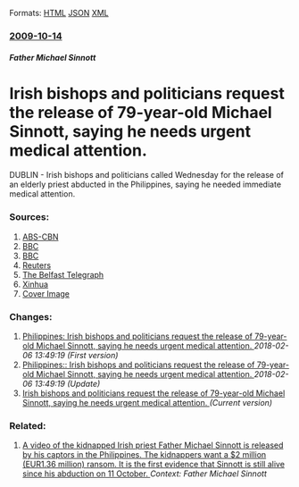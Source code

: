 
Formats: [HTML](/news/2009/10/14/irish-bishops-and-politicians-request-the-release-of-79-year-old-michael-sinnott-saying-he-needs-urgent-medical-attention.html)  [JSON](/news/2009/10/14/irish-bishops-and-politicians-request-the-release-of-79-year-old-michael-sinnott-saying-he-needs-urgent-medical-attention.json)  [XML](/news/2009/10/14/irish-bishops-and-politicians-request-the-release-of-79-year-old-michael-sinnott-saying-he-needs-urgent-medical-attention.xml)  

### [2009-10-14](/news/2009/10/14/index.md)

##### Father Michael Sinnott
#  Irish bishops and politicians request the release of 79-year-old Michael Sinnott, saying he needs urgent medical attention. 

DUBLIN - Irish bishops and politicians called Wednesday for the release of an elderly priest abducted in the Philippines, saying he needed immediate medical attention.


### Sources:

1. [ABS-CBN](http://www.abs-cbnnews.com/nation/regions/10/14/09/irish-bishops-call-release-abducted-priest)
2. [BBC](http://news.bbc.co.uk/2/hi/asia-pacific/8306476.stm)
3. [BBC](http://news.bbc.co.uk/2/hi/asia-pacific/8306684.stm)
4. [Reuters](https://www.reuters.com/article/featuredCrisis/idUSMAN479052)
5. [The Belfast Telegraph](http://www.belfasttelegraph.co.uk/breaking-news/ireland/muslim-rebels-asked-to-help-free-irish-priest-14530540.html)
6. [Xinhua](http://news.xinhuanet.com/english/2009-10/14/content_12231845.htm)
6. [Cover Image](http://sa.kapamilya.com/absnews/abscbnnews/media/abs-cbnnews/a_images/events/calamities/sinnott.jpg)

### Changes:

1. [ Philippines: Irish bishops and politicians request the release of 79-year-old Michael Sinnott, saying he needs urgent medical attention. ](/news/2009/10/14/philippines-p-irish-bishops-and-politicians-request-the-release-of-79-year-old-michael-sinnott-saying-he-needs-urgent-medical-attention.md) _2018-02-06 13:49:19 (First version)_
2. [ Philippines:: Irish bishops and politicians request the release of 79-year-old Michael Sinnott, saying he needs urgent medical attention. ](/news/2009/10/14/philippines-irish-bishops-and-politicians-request-the-release-of-79-year-old-michael-sinnott-saying-he-needs-urgent-medical-attention.md) _2018-02-06 13:49:19 (Update)_
2. [ Irish bishops and politicians request the release of 79-year-old Michael Sinnott, saying he needs urgent medical attention. ](/news/2009/10/14/irish-bishops-and-politicians-request-the-release-of-79-year-old-michael-sinnott-saying-he-needs-urgent-medical-attention.md) _(Current version)_

### Related:

1. [ A video of the kidnapped Irish priest Father Michael Sinnott is released by his captors in the Philippines. The kidnappers want a $2 million (EUR1.36 million) ransom. It is the first evidence that Sinnott is still alive since his abduction on 11 October. ](/news/2009/10/31/a-video-of-the-kidnapped-irish-priest-father-michael-sinnott-is-released-by-his-captors-in-the-philippines-the-kidnappers-want-a-2-millio.md) _Context: Father Michael Sinnott_
